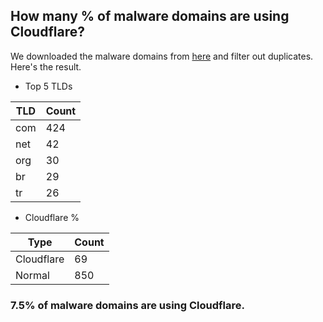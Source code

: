 ## How many % of malware domains are using Cloudflare?


We downloaded the malware domains from [here](https://urlhaus.abuse.ch) and filter out duplicates.
Here's the result.


[//]: # (start replacement)


- Top 5 TLDs

| TLD | Count |
| --- | --- |
| com | 424 |
| net | 42 |
| org | 30 |
| br | 29 |
| tr | 26 |


- Cloudflare %

| Type | Count |
| --- | --- |
| Cloudflare | 69 |
| Normal | 850 |


### 7.5% of malware domains are using Cloudflare.